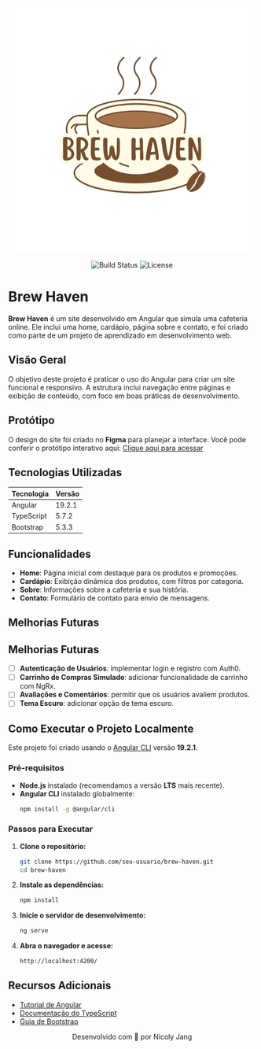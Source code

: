 <div style="text-align: center">
   <img src="src/assets/images/logo-readme.png" alt="Logo do Brew Haven para o README">
  
  ![Build Status](https://img.shields.io/badge/in-progress-ae8b6c)
  ![License](https://img.shields.io/badge/license-MIT-ae8b6c)
</div>

# Brew Haven

**Brew Haven** é um site desenvolvido em Angular que simula uma cafeteria online. Ele inclui uma home, cardápio,
página sobre e contato, e foi criado como parte de um projeto de aprendizado em desenvolvimento web.

## Visão Geral

O objetivo deste projeto é praticar o uso do Angular para criar um site funcional e responsivo. A estrutura inclui
navegação entre páginas e exibição de conteúdo, com foco em boas práticas de desenvolvimento.

## Protótipo

O design do site foi criado no **Figma** para planejar a interface. Você pode conferir o protótipo interativo aqui:
[Clique aqui para acessar](https://www.figma.com/proto/VCYmM24IWRsSMEW7thcbbr/Brew-Haven?page-id=0%3A1&node-id=1-2&p=f&viewport=239%2C94%2C0.17&t=57YRqQgCiBEoY9EK-1&scaling=scale-down&content-scaling=fixed&starting-point-node-id=1%3A2)

## Tecnologias Utilizadas

| Tecnologia | Versão |
| ---------- | ------ |
| Angular    | 19.2.1 |
| TypeScript | 5.7.2  |
| Bootstrap  | 5.3.3  |

## Funcionalidades

- **Home**: Página inicial com destaque para os produtos e promoções.
- **Cardápio**: Exibição dinâmica dos produtos, com filtros por categoria.
- **Sobre**: Informações sobre a cafeteria e sua história.
- **Contato**: Formulário de contato para envio de mensagens.

## Melhorias Futuras

## Melhorias Futuras

- [ ] **Autenticação de Usuários**: implementar login e registro com Auth0.
- [ ] **Carrinho de Compras Simulado**: adicionar funcionalidade de carrinho com NgRx.
- [ ] **Avaliações e Comentários**: permitir que os usuários avaliem produtos.
- [ ] **Tema Escuro**: adicionar opção de tema escuro.

## Como Executar o Projeto Localmente

Este projeto foi criado usando o [Angular CLI](https://github.com/angular/angular-cli) versão **19.2.1**.

### Pré-requisitos

- **Node.js** instalado (recomendamos a versão **LTS** mais recente).
- **Angular CLI** instalado globalmente:
  ```bash
  npm install -g @angular/cli
  ```

### Passos para Executar

1. **Clone o repositório:**

   ```bash
   git clone https://github.com/seu-usuario/brew-haven.git
   cd brew-haven
   ```

2. **Instale as dependências:**
   ```bash
   npm install
   ```
3. **Inicie o servidor de desenvolvimento:**

   ```bash
   ng serve
   ```

4. **Abra o navegador e acesse:**
   ```txt
   http://localhost:4200/
   ```

## Recursos Adicionais

- [Tutorial de Angular](https://angular.dev/tutorial)
- [Documentação do TypeScript](https://www.typescriptlang.org/docs/)
- [Guia de Bootstrap](https://getbootstrap.com/docs/5.2/getting-started/introduction/)

<div style="text-align: center">Desenvolvido com 🤎 por Nicoly Jang</div>
